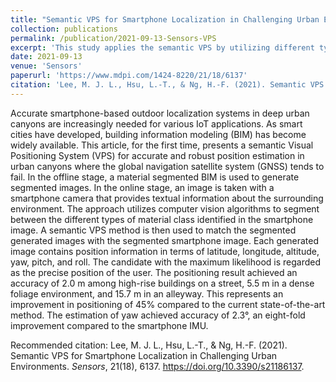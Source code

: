 ```yaml
---
title: "Semantic VPS for Smartphone Localization in Challenging Urban Environments"
collection: publications
permalink: /publication/2021-09-13-Sensors-VPS
excerpt: 'This study applies the semantic VPS by utilizing different types of materials that are widely seen and continuously distributed in urban scenes'
date: 2021-09-13
venue: 'Sensors'
paperurl: 'https://www.mdpi.com/1424-8220/21/18/6137'
citation: 'Lee, M. J. L., Hsu, L.-T., & Ng, H.-F. (2021). Semantic VPS for Smartphone Localization in Challenging Urban Environments. <i>Sensors</i>, 21(18), 6137. https://doi.org/10.3390/s21186137.'
---
```

Accurate smartphone-based outdoor localization systems in deep urban canyons are increasingly needed for various IoT applications. As smart cities have developed, building information modeling (BIM) has become widely available. This article, for the first time, presents a semantic Visual Positioning System (VPS) for accurate and robust position estimation in urban canyons where the global navigation satellite system (GNSS) tends to fail. In the offline stage, a material segmented BIM is used to generate segmented images. In the online stage, an image is taken with a smartphone camera that provides textual information about the surrounding environment. The approach utilizes computer vision algorithms to segment between the different types of material class identified in the smartphone image. A semantic VPS method is then used to match the segmented generated images with the segmented smartphone image. Each generated image contains position information in terms of latitude, longitude, altitude, yaw, pitch, and roll. The candidate with the maximum likelihood is regarded as the precise position of the user. The positioning result achieved an accuracy of 2.0 m among high-rise buildings on a street, 5.5 m in a dense foliage environment, and 15.7 m in an alleyway. This represents an improvement in positioning of 45% compared to the current state-of-the-art method. The estimation of yaw achieved accuracy of 2.3°, an eight-fold improvement compared to the smartphone IMU.

<!-- [Download paper here](http://academicpages.github.io/files/paper1.pdf) -->

Recommended citation: Lee, M. J. L., Hsu, L.-T., & Ng, H.-F. (2021). Semantic VPS for Smartphone Localization in Challenging Urban Environments. <i>Sensors</i>, 21(18), 6137. <https://doi.org/10.3390/s21186137>. 